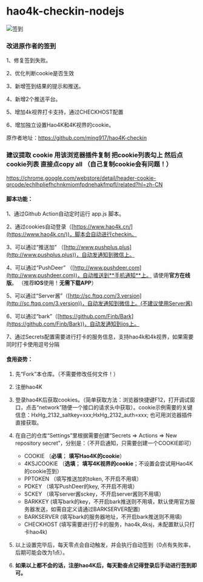 # hao4k-checkin-nodejs
![签到](https://github.com/Alexecz/hao4k-checkin-nodejs/actions/workflows/checkin.yml/badge.svg)

### 改进原作者的签到 
1、修复签到失败。

2、优化判断cookie是否生效

3、新增签到结果的提示和推送。

4、新增2个推送平台。

5、增加4k视界打卡支持，通过CHECKHOST配置

6、增加独立设置Hao4K和4K视界的cookie。


原作者地址：https://github.com/ming917/hao4K-checkin


### 建议提取 cookie 用该浏览器插件复制  把cookie列表勾上 然后点cookie列表 直接点copy all  （自己复制cookie会有问题！）
https://chrome.google.com/webstore/detail/header-cookie-qrcode/echlhpliefhchnkmiomfpdnehakfmpfl/related?hl=zh-CN


#### 脚本功能：

1、通过Github Action自动定时运行 app.js 脚本。

2、通过cookies自动登录（[https://www.hao4k.cn/](https://www.hao4k.cn/))，脚本会自动进行checkin。

3、可以通过“推送加” （[http://www.pushplus.plus](http://www.pushplus.plus))，自动发通知到微信上。

4、可以通过“PushDeer” （[http://www.pushdeer.com](http://www.pushdeer.com))，自动推送到**手机通知**上。 请使用**官方在线版**。 （推荐**IOS**使用！**无需下载APP**）

5、可以通过“Server酱”（[http://sc.ftqq.com/3.version](http://sc.ftqq.com/3.version))，自动发通知到微信上。(不建议使用Server酱)

6、可以通过“bark”（[https://github.com/Finb/Bark](https://github.com/Finb/Bark))，自动发通知到ios上。

7、通过Secrets配置需要进行打卡的服务信息，支持hao4k和4k视界，如果需要同时打卡使用逗号分隔


#### 食用姿势：

1. 先“Fork”本仓库。（不需要修改任何文件！）

2. 注册hao4K

3. 登录hao4K后获取cookies。（简单获取方法：浏览器快捷键F12，打开调试窗口，点击“network”随便一个接口的请求头中获取）。cookie示例需要的关键信息：HxHg_2132_saltkey=xxx;HxHg_2132_auth=xxx; 也可用浏览器插件直接获取。

4. 在自己的仓库“Settings”里根据需要创建“Secrets => Actions => New repository secret”，分别是：（不开启通知，只需要创建一个COOKIE即可）

   - COOKIE （**必填**； **填写Hao4K的cookie**）
   - 4KSJCOOKIE （**选填**； **填写4K视界的cookie**；不设置会尝试用Hao4K的cookie签到）
   - PPTOKEN （填写推送加的token, 不开启不用填）
   - PDKEY （填写PushDeer的key, 不开启不用填）
   - SCKEY （填写server酱sckey，不开启server酱则不用填）
   - BARKKEY (填写bark的key，不开启bark推送则不用填，默认使用官方服务器发送，如需自定义请通过BARKSERVER配置)
   - BARKSERVER (填写bark的服务器地址，不开启bark推送则不用填)
   - CHECKHOST (填写需要进行打卡的服务，hao4k,4ksj，未配置默认只打卡hao4k)

5. 以上设置完毕后，每天零点会自动触发，并会执行自动签到（0点有失败率，后期可能会改为1点）。

6. **如果以上都不会的话，注册hao4K后，每天勤奋点记得登录后手动进行签到即可。**

